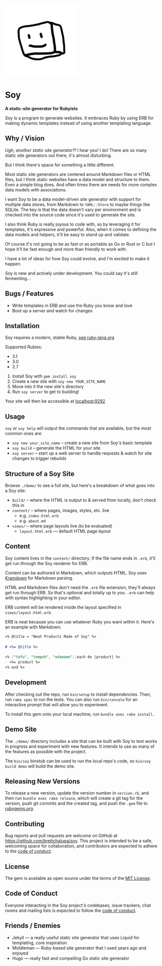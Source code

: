 ![Soy mascot Tofu](demo/content/tofu.png)

# Soy

**A static-site generator for Rubyists**

Soy is a program to generate websites. It embraces Ruby by using ERB for making
dynamic templates instead of using another templating language.

## Why / Vision

_Ugh, another static site generator?!_ I hear you! I do! There are so many
static site generators out there, it's almost disturbing.

But I think there's space for something a little different.

Most static site generators are centered around Markdown files or HTML files,
but I think static websites have a data model and structure to them. Even a
simple blog does. And often times there are needs for more complex data models
with associations.

I want Soy to be a data model-driven site generator with support for multiple
data stores, from Markdown to `YAML::Store` to maybe things like SQLite. The
key is that the data doesn't vary per environment and is checked into the
source code since it's used to generate the site.

I also think Ruby is really joyous to code with, so by leveraging it for
templates, it's expressive and powerful. Also, when it comes to defining the
data models and helpers, it'll be easy to stand up and validate.

Of course it's not going to be as fast or as portable as Go or Rust or C but I
hope it'll be fast enough and more than friendly to work with.

I have a lot of ideas for how Soy could evolve, and I'm excited to make it
happen.

Soy is new and actively under development. You could say it's still
fermenting...

## Bugs / Features

- Write templates in ERB and use the Ruby you know and love
- Boot up a server and watch for changes

## Installation

Soy requires a modern, stable Ruby, [see ruby-lang.org](https://www.ruby-lang.org/en/downloads/)

Supported Rubies:
- 3.1
- 3.0
- 2.7

1. Install Soy with `gem install soy`
2. Create a new site with `soy new YOUR_SITE_NAME`
3. Move into it the new site's directory
4. Run `soy server` to get to building!

Your site will then be accessible at [localhost:9292](http://localhost:9292)

## Usage

`soy` or `soy help` will output the commands that are available, but the most
common ones are:

- `soy new your_site_name` – create a new site from Soy's basic template
- `soy build` – generate the HTML for your site
- `soy server` – start up a web server to handle requests & watch for site changes to trigger rebuilds

## Structure of a Soy Site

Browse `./demo/` to see a full site, but here's a breakdown of what goes into a Soy site:

- `build/` – where the HTML is output to & served from locally, don't check this in
- `content/` – where pages, images, styles, etc. live
    - e.g. `index.html.erb`
    - e.g. `about.md`
- `views/` – where page layouts live (to be evaluated)
    - `layout.html.erb` — default HTML page layout

## Content

Soy content lives in the `content/` directory. If the file name ends in `.erb`,
it'll get run through the Soy renderer for ERB.

Content can be authored in Markdown, which outputs HTML. Soy uses
[Kramdown](https://rubygems.org/gems/kramdown) for Markdown parsing.

HTML and Markdown files don't need the `.erb` file extension, they'll always
get run through ERB. So that's optional and totally up to you. `.erb` can help
with syntax highlighting in your editor.

ERB content will be rendered inside the layout specified in
`views/layout.html.erb`.

ERB is neat because you can use whatever Ruby you want within it. Here's an
example with Markdown:

``` markdown
<% @title = "Neat Products Made of Soy" %>

# <%= @title %>

<% ["tofu", "tempeh", "edamame"].each do |product| %>
- <%= product %>
<% end %>
```

## Development

After checking out the repo, run `bin/setup` to install dependencies. Then, run
`rake spec` to run the tests. You can also run `bin/console` for an interactive
prompt that will allow you to experiment.

To install this gem onto your local machine, run `bundle exec rake install`.

## Demo Site

The `./demo/` directory includes a site that can be built with Soy to test
works in progress and experiment with new features. It intends to use as many
of the features as possible with the project.

The `bin/soy` binstub can be used to run the local repo's code, so `bin/soy
build demo` will build the demo site.

## Releasing New Versions

To release a new version, update the version number in `version.rb`, and then run
`bundle exec rake release`, which will create a git tag for the version, push
git commits and the created tag, and push the `.gem` file to [rubygems.org](https://rubygems.org).

## Contributing

Bug reports and pull requests are welcome on GitHub at
https://github.com/brettchalupa/soy. This project is intended to be a safe,
welcoming space for collaboration, and contributors are expected to adhere to
the [code of
conduct](https://github.com/brettchalupa/soy/blob/main/CODE_OF_CONDUCT.md).

## License

The gem is available as open source under the terms of the [MIT
License](https://opensource.org/licenses/MIT).

## Code of Conduct

Everyone interacting in the Soy project's codebases, issue trackers, chat rooms
and mailing lists is expected to follow the [code of
conduct](https://github.com/brettchalupa/soy/blob/main/CODE_OF_CONDUCT.md).

## Friends / Enemies

- Jekyll — a really useful static site generator that uses Liquid for templating, core inspiration
- Middleman — Ruby-based site generator that I used years ago and enjoyed
- Hugo — really fast and compelling Go static site generator
